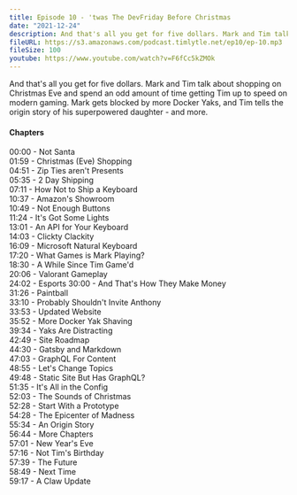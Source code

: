 ```yaml
---
title: Episode 10 - 'twas The DevFriday Before Christmas
date: "2021-12-24"
description: And that's all you get for five dollars. Mark and Tim talk about shopping on Christmas Eve and spend an odd amount of time getting Tim up to speed on modern gaming. Mark gets blocked by more Docker Yaks, and Tim tells the origin story of his superpowered daughter - and more.
fileURL: https://s3.amazonaws.com/podcast.timlytle.net/ep10/ep-10.mp3
fileSize: 100
youtube: https://www.youtube.com/watch?v=F6fCc5kZMOk
---
```


And that's all you get for five dollars. Mark and Tim talk about shopping on Christmas Eve and spend an odd amount of time getting Tim up to speed on modern gaming. Mark gets blocked by more Docker Yaks, and Tim tells the origin story of his superpowered daughter - and more.

#### Chapters

00:00 - Not Santa  
01:59 - Christmas (Eve) Shopping  
04:51 - Zip Ties aren't Presents  
05:35 - 2 Day Shipping  
07:11 - How Not to Ship a Keyboard  
10:37 - Amazon's Showroom  
10:49 - Not Enough Buttons  
11:24 - It's Got Some Lights  
13:01 - An API for Your Keyboard  
14:03 - Clickty Clackity  
16:09 - Microsoft Natural Keyboard  
17:20 - What Games is Mark Playing?  
18:30 - A While Since Tim Game'd  
20:06 - Valorant Gameplay  
24:02 - Esports
30:00 - And That's How They Make Money  
31:26 - Paintball  
33:10 - Probably Shouldn't Invite Anthony  
33:53 - Updated Website  
35:52 - More Docker Yak Shaving  
39:34 - Yaks Are Distracting  
42:49 - Site Roadmap  
44:30 - Gatsby and Markdown  
47:03 - GraphQL For Content  
48:55 - Let's Change Topics  
49:48 - Static Site But Has GraphQL?  
51:35 - It's All in the Config  
52:03 - The Sounds of Christmas  
52:28 - Start With a Prototype  
54:28 - The Epicenter of Madness  
55:34 - An Origin Story  
56:44 - More Chapters  
57:01 - New Year's Eve  
57:16 - Not Tim's Birthday  
57:39 - The Future  
58:49 - Next Time  
59:17 - A Claw Update  